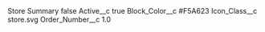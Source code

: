 <?xml version="1.0" encoding="UTF-8"?>
<CustomMetadata xmlns="http://soap.sforce.com/2006/04/metadata" xmlns:xsi="http://www.w3.org/2001/XMLSchema-instance" xmlns:xsd="http://www.w3.org/2001/XMLSchema">
    <label>Store Summary</label>
    <protected>false</protected>
    <values>
        <field>Active__c</field>
        <value xsi:type="xsd:boolean">true</value>
    </values>
    <values>
        <field>Block_Color__c</field>
        <value xsi:type="xsd:string">#F5A623</value>
    </values>
    <values>
        <field>Icon_Class__c</field>
        <value xsi:type="xsd:string">store.svg</value>
    </values>
    <values>
        <field>Order_Number__c</field>
        <value xsi:type="xsd:double">1.0</value>
    </values>
</CustomMetadata>
